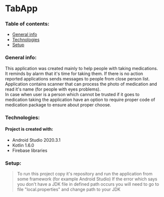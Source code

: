 # TabApp

### Table of contents:
* [General info](#general-info)
* [Technologies](#technologies)
* [Setup](#setup)

### General info:
This application was created mainly to help people with taking medications. It reminds by alarm that it's time for taking them. If there is no action reported applications sends messages to people from close person list.<br />
Application contains scanner that can process the photo of medication and read it's name (for people with eyes problems). <br />
In case when user is a person which cannot be trusted if it goes to medication taking the application have an option to require proper code of medication package to ensure about proper choose. <br />


### Technologies:
#### Project is created with:
* Android Studio 2020.3.1
* Kotlin 1.6.0
* Firebase libraries 

### Setup:
> To run this project copy it's repository and run the application from some framework (for example Android Studio)
> If the error which says you don't have a JDK file in defined path occurs you will need to go to file "local.properties" and change path to your JDK
